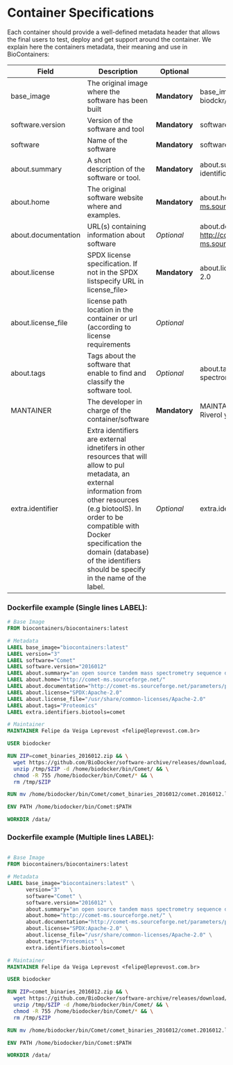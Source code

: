 Container Specifications
========================

Each container should provide a well-defined metadata header that allows the final users to test, deploy and get support around the container.
We explain here the containers metadata, their meaning and use in BioContainers:



| Field          | Description | Optional                                             | Example   |
|----------------|------------ |------------------------------------------------------|-----------|
| base_image            | The original image where the software has been built | **Mandatory** | base_image: biodckr/biodocker |
| software.version      | Version of the software and tool                     | **Mandatory** | software.version: 2015020     |
| software              | Name of the software                                 | **Mandatory** | software: Comet               |
| about.summary         | A short description of the software or tool.         | **Mandatory** | about.summary: Peptide identification|
| about.home            | The original software website where  and examples.   | **Mandatory** | about.home: http://comet-ms.sourceforge.net/  |
| about.documentation   | URL(s) containing information about software         | _Optional_  | about.documentation: http://comet-ms.sourceforge.net/     |
| about.license         | SPDX license specification. If not in the SPDX listspecify URL in license_file> | **Mandatory** | about.license: SPDX:Apache-2.0          |
| about.license_file    | license path location in the container or url (according to license requirements | _Optional_ |         |  
| about.tags            | Tags about the software that enable to find and classify the software tool.| _Optional_ | about.tags: proteomics, mass spectrometry, biocontainers       |
| MANTAINER | The developer in charge of the container/software | **Mandatory** | MAINTAINER Yasset Perez-Riverol <yperez@ebi.ac.uk> |
|extra.identifier  | Extra identifiers are external idnetifers in other resources that will allow to pul metadata, an external information from other resources (e.g biotoolS). In order to be compatible with Docker specification the domain (database) of the identifiers should be specify in the name of the label. | _Optional_ | extra.identifier.biotools=abyss |  


### Dockerfile example (Single lines LABEL):

```Dockerfile
# Base Image
FROM biocontainers/biocontainers:latest

# Metadata
LABEL base_image="biocontainers:latest"
LABEL version="3"
LABEL software="Comet"
LABEL software.version="2016012"
LABEL about.summary="an open source tandem mass spectrometry sequence database search tool"
LABEL about.home="http://comet-ms.sourceforge.net/"
LABEL about.documentation="http://comet-ms.sourceforge.net/parameters/parameters_2016010/"
LABEL about.license="SPDX:Apache-2.0"
LABEL about.license_file="/usr/share/common-licenses/Apache-2.0"
LABEL about.tags="Proteomics"
LABEL extra.identifiers.biotools=comet

# Maintainer
MAINTAINER Felipe da Veiga Leprevost <felipe@leprevost.com.br>

USER biodocker

RUN ZIP=comet_binaries_2016012.zip && \
  wget https://github.com/BioDocker/software-archive/releases/download/Comet/$ZIP -O /tmp/$ZIP && \
  unzip /tmp/$ZIP -d /home/biodocker/bin/Comet/ && \
  chmod -R 755 /home/biodocker/bin/Comet/* && \
  rm /tmp/$ZIP

RUN mv /home/biodocker/bin/Comet/comet_binaries_2016012/comet.2016012.linux.exe /home/biodocker/bin/Comet/comet

ENV PATH /home/biodocker/bin/Comet:$PATH

WORKDIR /data/

```


### Dockerfile example (Multiple lines LABEL):

```Dockerfile

# Base Image
FROM biocontainers/biocontainers:latest

# Metadata
LABEL base_image="biocontainers:latest" \
      version="3"   \
      software="Comet" \
      software.version="2016012" \
      about.summary="an open source tandem mass spectrometry sequence database search tool" \
      about.home="http://comet-ms.sourceforge.net/" \
      about.documentation="http://comet-ms.sourceforge.net/parameters/parameters_2016010/" \
      about.license="SPDX:Apache-2.0" \
      about.license_file="/usr/share/common-licenses/Apache-2.0" \
      about.tags="Proteomics" \
      extra.identifiers.biotools=comet

# Maintainer
MAINTAINER Felipe da Veiga Leprevost <felipe@leprevost.com.br>

USER biodocker

RUN ZIP=comet_binaries_2016012.zip && \
  wget https://github.com/BioDocker/software-archive/releases/download/Comet/$ZIP -O /tmp/$ZIP && \
  unzip /tmp/$ZIP -d /home/biodocker/bin/Comet/ && \
  chmod -R 755 /home/biodocker/bin/Comet/* && \
  rm /tmp/$ZIP

RUN mv /home/biodocker/bin/Comet/comet_binaries_2016012/comet.2016012.linux.exe /home/biodocker/bin/Comet/comet

ENV PATH /home/biodocker/bin/Comet:$PATH

WORKDIR /data/

```
